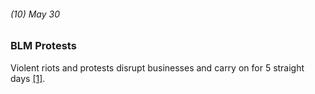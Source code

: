 ###### (10) May 30

### BLM Protests

Violent riots and protests disrupt businesses and carry on for 5 straight days [[1]](https://www.chicagotribune.com/coronavirus/ct-viz-coronavirus-timeline-20200507-uvrzs32nljabrpn6vkzq7m2fpq-story.html). 